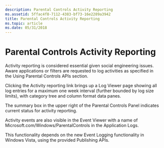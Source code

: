 ```yaml
---
description: Parental Controls Activity Reporting
ms.assetid: 5ffac4f8-7112-4383-bf73-16e2289a3942
title: Parental Controls Activity Reporting
ms.topic: article
ms.date: 05/31/2018
---
```


# Parental Controls Activity Reporting

Activity reporting is considered essential given social engineering issues. Aware applications or filters are requested to log activities as specified in the Using Parental Controls APIs section.

Clicking the Activity reporting link brings up a Log Viewer page showing all log entries for a maximum one week interval (further bounded by log size limits), with category tree and column format data panes.

The summary box in the upper right of the Parental Controls Panel indicates current status for activity reporting.

Activity events are also visible in the Event Viewer with a name of Microsoft.com/Windows/ParentalControls in the Application Logs.

This functionality depends on the new Event Logging functionality in Windows Vista, using the provided Publishing APIs.

 

 




